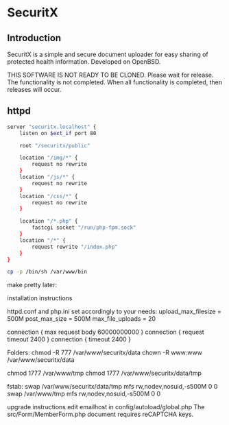 # SecuritX

## Introduction
SecuritX is a simple and secure document uploader for easy sharing of protected
health information. Developed on OpenBSD.

THIS SOFTWARE IS NOT READY TO BE CLONED. Please wait for release. The
functionality is not completed. When all functionality is completed, then
releases will occur.

## httpd

```bash
server "securitx.localhost" {
	listen on $ext_if port 80

	root "/securitx/public"

	location "/img/*" {
		request no rewrite
	}
	location "/js/*" {
		request no rewrite
	}
	location "/css/*" {
		request no rewrite
	}

	location "/*.php" {
		fastcgi socket "/run/php-fpm.sock"
	}
	location "/*" {
		request rewrite "/index.php"
	}
}

cp -p /bin/sh /var/www/bin
```

make pretty later:

installation instructions

httpd.conf and php.ini set accordingly to your needs:
upload_max_filesize = 500M
post_max_size = 500M
max_file_uploads = 20

connection { max request body 60000000000 }
connection { request timeout 2400 }
connection { timeout 2400 }

Folders:
chmod -R 777 /var/www/securitx/data
chown -R www:www /var/www/securitx/data

chmod 1777 /var/www/tmp
chmod 1777 /var/www/securitx/data/tmp

fstab:
swap /var/www/securitx/data/tmp mfs rw,nodev,nosuid,-s500M 0 0
swap /var/www/tmp mfs rw,nodev,nosuid,-s500M 0 0

upgrade instructions
edit emailhost in config/autoload/global.php
The src/Form/MemberForm.php document requires reCAPTCHA keys.

